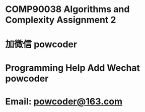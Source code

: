 # COMP90038 Algorithms and Complexity Assignment 2
# 加微信 powcoder

# Programming Help Add Wechat powcoder

# Email: powcoder@163.com

